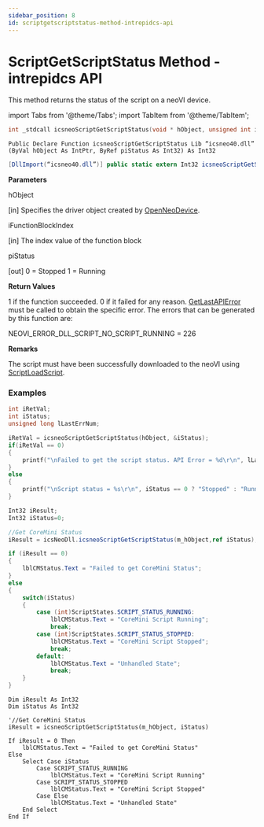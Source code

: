 ```yaml
---
sidebar_position: 8
id: scriptgetscriptstatus-method-intrepidcs-api
---
```


# ScriptGetScriptStatus Method - intrepidcs API

This method returns the status of the script on a neoVI device.

import Tabs from '@theme/Tabs';
import TabItem from '@theme/TabItem';

<Tabs>
<TabItem value="cpp" label="C/C++ Declare" default>

```cpp
int _stdcall icsneoScriptGetScriptStatus(void * hObject, unsigned int iFunctionBlockIndex, int *piStatus);
```
</TabItem>

<TabItem value="vbnet" label="Visual Basic .NET Declare">

```vbnet
Public Declare Function icsneoScriptGetScriptStatus Lib “icsneo40.dll” (ByVal hObject As IntPtr, ByRef piStatus As Int32) As Int32
```
</TabItem>

<TabItem value="c#" label="C# Declare">

```csharp
[DllImport(“icsneo40.dll”)] public static extern Int32 icsneoScriptGetScriptStatus(IntPtr hObject, ref Int32 piStatus);
```
</TabItem>
</Tabs>

**Parameters**

hObject

\[in] Specifies the driver object created by [OpenNeoDevice](../../basic-functions-overview-intrepidcs-api/openneodevice-method-intrepidcs-api).

iFunctionBlockIndex

\[in] The index value of the function block

piStatus

\[out] 0 = Stopped 1 = Running

**Return Values**

1 if the function succeeded. 0 if it failed for any reason. [GetLastAPIError](../../error-functions-overview-intrepidcs-api/getlastapierror-method-intrepidcs-api) must be called to obtain the specific error. The errors that can be generated by this function are:

NEOVI\_ERROR\_DLL\_SCRIPT\_NO\_SCRIPT\_RUNNING = 226

**Remarks**

The script must have been successfully downloaded to the neoVI using [ScriptLoadScript](scriptload-method-intrepidcs-api).

### Examples

<Tabs>
<TabItem value="cpp" label="C/C++ Example" default>

```cpp
int iRetVal;
int iStatus;
unsigned long lLastErrNum;

iRetVal = icsneoScriptGetScriptStatus(hObject, &iStatus);
if(iRetVal == 0)
{
    printf("\nFailed to get the script status. API Error = %d\r\n", lLastErrNum);
}
else
{
    printf("\nScript status = %s\r\n", iStatus == 0 ? "Stopped" : "Running");
}
```
</TabItem>

<TabItem value="c#" label="C# Example">

```csharp
Int32 iResult;
Int32 iStatus=0;

//Get CoreMini Status
iResult = icsNeoDll.icsneoScriptGetScriptStatus(m_hObject,ref iStatus);

if (iResult == 0)
{
    lblCMStatus.Text = "Failed to get CoreMini Status";
}
else
{
    switch(iStatus)
    {
        case (int)ScriptStates.SCRIPT_STATUS_RUNNING:
            lblCMStatus.Text = "CoreMini Script Running";
            break;
        case (int)ScriptStates.SCRIPT_STATUS_STOPPED:
            lblCMStatus.Text = "CoreMini Script Stopped";
            break;
        default:
            lblCMStatus.Text = "Unhandled State";
            break;
    }
}
```
</TabItem>

<TabItem value="vbnet" label="Visual Basic .NET Example">

```vbnet
Dim iResult As Int32
Dim iStatus As Int32

'//Get CoreMini Status
iResult = icsneoScriptGetScriptStatus(m_hObject, iStatus)

If iResult = 0 Then
    lblCMStatus.Text = "Failed to get CoreMini Status"
Else
    Select Case iStatus
        Case SCRIPT_STATUS_RUNNING
            lblCMStatus.Text = "CoreMini Script Running"
        Case SCRIPT_STATUS_STOPPED
            lblCMStatus.Text = "CoreMini Script Stopped"
        Case Else
            lblCMStatus.Text = "Unhandled State"
    End Select
End If
```
</TabItem>
</Tabs>
